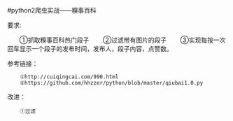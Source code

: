 #python2爬虫实战——糗事百科

要求:

        ①抓取糗事百科热门段子
        ②过滤带有图片的段子
        ③实现每按一次回车显示一个段子的发布时间，发布人，段子内容，点赞数。
        
参考链接：

        ①http://cuiqingcai.com/990.html
        ②https://github.com/hhzzer/python/blob/master/qiubai1.0.py
        
改进：

        ①过滤
        
